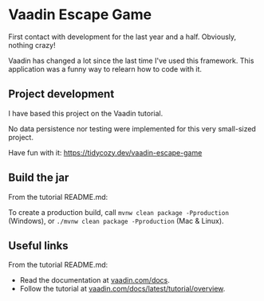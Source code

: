 # Vaadin Escape Game

First contact with development for the last year and a half. Obviously, nothing crazy!

Vaadin has changed a lot since the last time I've used this framework.
This application was a funny way to relearn how to code with it.

## Project development

I have based this project on the Vaadin tutorial.

No data persistence nor testing were implemented for this very small-sized project.

Have fun with it: https://tidycozy.dev/vaadin-escape-game

## Build the jar

From the tutorial README.md:

To create a production build, call `mvnw clean package -Pproduction` (Windows),
or `./mvnw clean package -Pproduction` (Mac & Linux).

## Useful links

From the tutorial README.md:

- Read the documentation at [vaadin.com/docs](https://vaadin.com/docs).
- Follow the tutorial at [vaadin.com/docs/latest/tutorial/overview](https://vaadin.com/docs/latest/tutorial/overview).